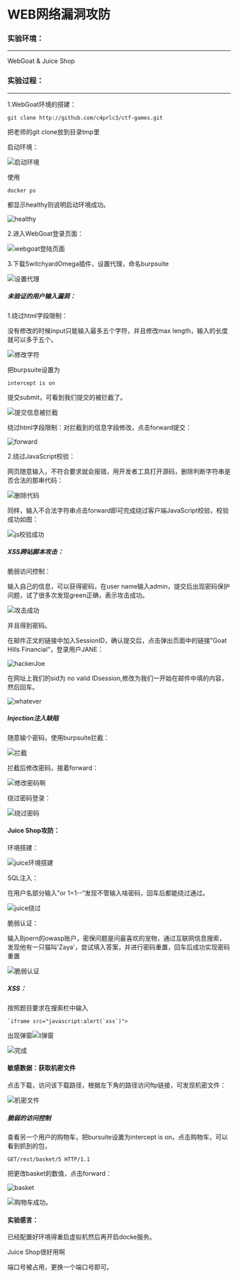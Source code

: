 # WEB网络漏洞攻防

### 实验环境：

------

WebGoat & Juice Shop



### 实验过程：

------

1.WebGoat环境的搭建：

```
git clone http://github.com/c4prlc3/ctf-games.git
```

把老师的git clone放到目录tmp里

启动环境：

![启动环境](images/启动环境.png)

使用

```
docker ps
```

都显示healthy则说明启动环境成功。

![healthy](images/healthy.png)

2.进入WebGoat登录页面：

![webgoat登陆页面](images/webgoat登陆页面.png)

3.下载SwitchyardOmega插件，设置代理，命名burpsuite

![设置代理](images/设置代理.png)

##### 未验证的用户输入漏洞：

1.绕过html字段限制：

没有修改的时候input只能输入最多五个字符，并且修改max length，输入的长度就可以多于五个。

![修改字符](images/修改字符.png)

把burpsuite设置为

```
intercept is on
```

提交submit，可看到我们提交的被拦截了。

![提交信息被拦截]( images/提交信息被拦截.png)

绕过html字段限制：对拦截到的信息字段修改，点击forward提交：

![forward](images/forward.png)

2.绕过JavaScript校验：

网页随意输入，不符合要求就会报错，用开发者工具打开源码，删除判断字符串是否合法的那串代码：

![删除代码](images/删除代码.png)

同样，输入不合法字符串点击forward即可完成绕过客户端JavaScript校验，校验成功如图：

![js校验成功](images/js校验成功.png)

##### XSS跨站脚本攻击：

脆弱访问控制：

输入自己的信息，可以获得密码，在user name输入admin，提交后出现密码保护问题，试了很多次发现green正确，表示攻击成功。

![攻击成功](images/攻击成功.png)

并且得到密码。

在邮件正文的链接中加入SessionID，确认提交后，点击弹出页面中的链接”Goat Hills Financial“，登录用户JANE：

![hackerJoe](images/hackerJoe.png)

在网址上我们的sid为 no valid IDsession,修改为我们一开始在邮件中填的内容，然后回车。

![whatever](images/whatever.png)

##### Injection注入缺陷

随意输个密码，使用burpsuite拦截：

![拦截](images/拦截.png)

拦截后修改密码，接着forward：

![修改密码啊](images/修改密码啊.png)

绕过密码登录：

![绕过密码](images/绕过密码.png)

#### Juice Shop攻防：

环境搭建：

![juice环境搭建](images/juice环境搭建.png)

SQL注入：

在用户名部分输入”or 1=1--“发现不管输入啥密码，回车后都能绕过通过。

![juice绕过](images/juice绕过.png)

脆弱认证：

输入Bjoern的owasp账户，密保问题是问最喜欢的宠物，通过互联网信息搜索，发现他有一只猫叫'Zaya'，尝试填入答案，并进行密码重置，回车后成功实现密码重置

![脆弱认证](images/脆弱认证.png)

##### XSS：

按照题目要求在搜索栏中输入

```
`iframe src="javascript:alert(`xss`)">
```

出现弹窗![t弹窗](images/t弹窗.png)

![完成](images/完成.png)

#### 敏感数据：获取机密文件

点击下载，访问该下载路径，根据左下角的路径访问ftp链接，可发现机密文件：

![机密文件](images/机密文件.png)



##### 脆弱的访问控制

查看另一个用户的购物车，把bursuite设置为intercept is on，点击购物车，可以看到抓到的包，

```
GET/rest/basket/5 HTTP/1.1
```

把更改basket的数值，点击forward：

![basket](images/basket.png)

![购物车](images/购物车.png)成功。

#### 实验感言：

已经配置好环境得重启虚拟机然后再开启docke服务。

Juice Shop很好用啊

端口号被占用，更换一个端口号即可。
